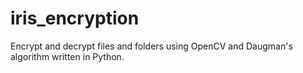 # iris_encryption
Encrypt and decrypt files and folders using OpenCV and Daugman's algorithm written in Python.
